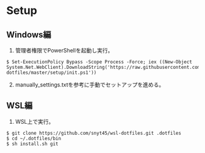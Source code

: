 # Setup
## Windows編
1. 管理者権限でPowerShellを起動し実行。
```
$ Set-ExecutionPolicy Bypass -Scope Process -Force; iex ((New-Object System.Net.WebClient).DownloadString('https://raw.githubusercontent.com/tssk57/windows10-dotfiles/master/setup/init.ps1'))
```

2. manually_settings.txtを参考に手動でセットアップを進める。

## WSL編
1. WSL上で実行。
```
$ git clone https://github.com/snyt45/wsl-dotfiles.git .dotfiles
$ cd ~/.dotfiles/bin
$ sh install.sh git
```
